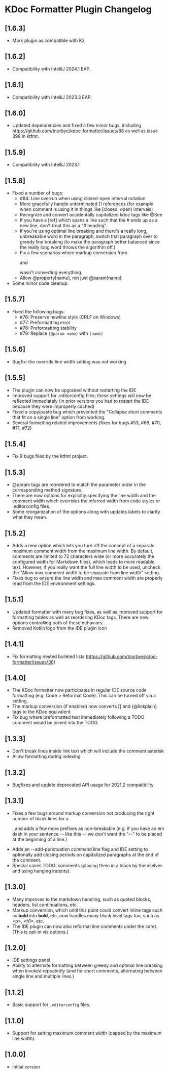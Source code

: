 <!-- Keep a Changelog guide -> https://keepachangelog.com -->

# KDoc Formatter Plugin Changelog

## [1.6.3]

- Mark plugin as compatible with K2

## [1.6.2]

- Compatibility with IntelliJ 2024.1 EAP.

## [1.6.1]

- Compatibility with IntelliJ 2023.3 EAP.

## [1.6.0]
- Updated dependencies and fixed a few minor bugs, including
  https://github.com/tnorbye/kdoc-formatter/issues/88
  as well as issue 398 in ktfmt.

## [1.5.9]
- Compatibility with IntelliJ 2023.1

## [1.5.8]
- Fixed a number of bugs:
  - #84: Line overrun when using closed-open interval notation
  - More gracefully handle unterminated [] references (for example when
    comment is using it in things like [closed, open) intervals)
  - Recognize and convert accidentally capitalized kdoc tags like @See
  - If you have a [ref] which spans a line such that the # ends up as a
    new line, don't treat this as a "# heading".
  - If you're using optimal line breaking and there's a really long,
    unbreakable word in the paragraph, switch that paragraph over to
    greedy line breaking (to make the paragraph better balanced since
    the really long word throws the algorithm off.)
  - Fix a few scenarios where markup conversion from <p> and </p>
    wasn't converting everything.
  - Allow @property[name], not just @param[name]
- Some minor code cleanup.

## [1.5.7]
- Fixed the following bugs:
   - #76: Preserve newline style (CRLF on Windows)
   - #77: Preformatting error
   - #78: Preformatting stability
   - #79: Replace `{@param name}` with `[name]`

## [1.5.6]
- Bugfix: the override line width setting was not working

## [1.5.5]
- The plugin can now be upgraded without restarting the IDE
- Improved support for .editorconfig files; these settings will now be
  reflected immediately (in prior versions you had to restart the IDE
  because they were improperly cached)
- Fixed a copy/paste bug which prevented the "Collapse short comments
  that fit on a single line" option from working.
- Several formatting related improvements (fixes for
  bugs #53, #69, #70, #71, #72)

## [1.5.4]
- Fix 9 bugs filed by the ktfmt project.

## [1.5.3]
- @param tags are reordered to match the parameter order in the
  corresponding method signature.
- There are now options for explicitly specifying the line width and the
  comment width which overrides the inferred width from code styles or
  .editorconfig files.
- Some reorganization of the options along with updates labels to
  clarify what they mean.

## [1.5.2]
- Adds a new option which lets you turn off the concept of a separate
  maximum comment width from the maximum line width. By default,
  comments are limited to 72 characters wide (or more accurately the
  configured width for Markdown files), which leads to more readable
  text. However, if you really want the full line width to be used,
  uncheck the "Allow max comment width to be separate from line width"
  setting.
- Fixes bug to ensure the line width and max comment width are properly
  read from the IDE environment settings.

## [1.5.1]
- Updated formatter with many bug fixes, as well as improved support for
  formatting tables as well as reordering KDoc tags. There are new
  options controlling both of these behaviors.
- Removed Kotlin logo from the IDE plugin icon

## [1.4.1]
- Fix formatting nested bulleted lists
  (https://github.com/tnorbye/kdoc-formatter/issues/36)

## [1.4.0]
- The KDoc formatter now participates in regular IDE source code
  formatting (e.g. Code > Reformat Code). This can be turned off via a
  setting.
- The markup conversion (if enabled) now converts [] and {@linkplain}
  tags to the KDoc equivalent.
- Fix bug where preformatted text immediately following a TODO comment
  would be joined into the TODO.

## [1.3.3]
- Don't break lines inside link text which will include the comment
  asterisk
- Allow formatting during indexing

## [1.3.2]
- Bugfixes and update deprecated API usage for 2021.2 compatibility

## [1.3.1]
- Fixes a few bugs around markup conversion not producing the right
  number of blank lines for a <p>, and adds a few more prefixes as
  non-breakable (e.g. if you have an em dash in your sentence -- like
  this -- we don't want the "--" to be placed at the beginning of a
  line.)
- Adds an --add-punctuation command line flag and IDE setting to
  optionally add closing periods on capitalized paragraphs at the end of
  the comment.
- Special cases TODO: comments (placing them in a block by themselves
  and using hanging indents).

## [1.3.0]
- Many improves to the markdown handling, such as quoted blocks,
  headers, list continuations, etc.
- Markup conversion, which until this point could convert inline tags
  such as **bold** into **bold**, etc, now handles many block level tags
  too, such as \<p>, \<h1>, etc.
- The IDE plugin can now also reformat line comments under the caret.
  (This is opt-in via options.)

## [1.2.0]
- IDE settings panel
- Ability to alternate formatting between greedy and optimal line
  breaking when invoked repeatedly (and for short comments, alternating
  between single line and multiple lines.)

## [1.1.2]
- Basic support for <code>.editorconfig</code> files.

## [1.1.0]
- Support for setting maximum comment width (capped by the maximum line
  width).

## [1.0.0]
- Initial version